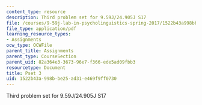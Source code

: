 ```yaml
---
content_type: resource
description: Third problem set for 9.59J/24.905J S17
file: /courses/9-59j-lab-in-psycholinguistics-spring-2017/1522b43a998bbe25ad31e469f9ff0730_MIT9_59S17_pset3.pdf
file_type: application/pdf
learning_resource_types:
- Assignments
ocw_type: OCWFile
parent_title: Assignments
parent_type: CourseSection
parent_uid: 82a364e3-3673-96e7-f366-ede5ad09fbb3
resourcetype: Document
title: Pset 3
uid: 1522b43a-998b-be25-ad31-e469f9ff0730
---
```

Third problem set for 9.59J/24.905J S17

